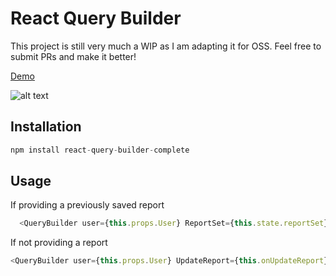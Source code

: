 # React Query Builder

This project is still very much a WIP as I am adapting it for OSS. Feel free to submit PRs and make it better!

[Demo](https://azayzel.github.io/react-query-builder-demo)

![alt text][logo]

[logo]: https://github.com/Azayzel/react-query-builder/query_builder.png "Example Query Builder"

## Installation

```js
npm install react-query-builder-complete
```

## Usage

 If providing a previously saved report

```js
  <QueryBuilder user={this.props.User} ReportSet={this.state.reportSet} UpdateReport={this.onUpdateReport} />
```

If not providing a report

```js
<QueryBuilder user={this.props.User} UpdateReport={this.onUpdateReport}/>
```
